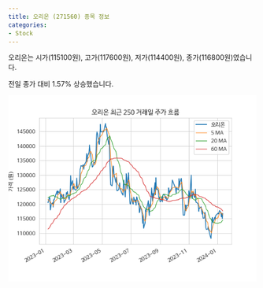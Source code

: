 ```yaml
---
title: 오리온 (271560) 종목 정보
categories:
- Stock
---
```


오리온는 시가(115100원), 고가(117600원), 저가(114400원), 종가(116800원)였습니다.

전일 종가 대비 1.57% 상승했습니다.

<!-- more -->

![271560](/assets/images/stock/271560.png)
